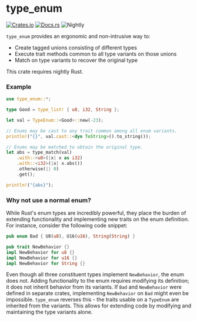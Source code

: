 # type_enum

[![Crates.io](https://img.shields.io/crates/v/type_enum.svg)](https://crates.io/crates/type_enum)
[![Docs.rs](https://docs.rs/type_enum/badge.svg)](https://docs.rs/type_enum)
![Nightly](https://img.shields.io/badge/nightly-required-red)


`type_enum` provides an ergonomic and non-intrusive way to:
- Create tagged unions consisting of different types
- Execute trait methods common to all type variants on those unions
- Match on type variants to recover the original type

This crate requires nightly Rust.

### Example

```rust
use type_enum::*;

type Good = type_list! { u8, i32, String };

let val = TypeEnum::<Good>::new(-23);

// Enums may be cast to any trait common among all enum variants.
println!("{}", val.cast::<dyn ToString>().to_string());

// Enums may be matched to obtain the original type.
let abs = type_match(val)
    .with::<u8>(|x| x as i32)
    .with::<i32>(|x| x.abs())
    .otherwise(|| 0)
    .get();

println!("{abs}");
```

### Why not use a normal enum?

While Rust's enum types are incredibly powerful, they place the burden of extending functionality and implementing new traits on the enum definition. For instance, consider the following code snippet:

```rust
pub enum Bad { U8(u8), U16(u16), String(String) }

pub trait NewBehavior {}
impl NewBehavior for u8 {}
impl NewBehavior for u16 {}
impl NewBehavior for String {}
```

Even though all three constituent types implement `NewBehavior`, the enum does not. Adding functionality to the enum requires modifying its definition; it does not inherit behavior from its variants. If `Bad` and `NewBehavior` were defined in separate crates, implementing `NewBehavior` on `Bad` might even be impossible. `type_enum` reverses this - the traits usable on a `TypeEnum` are inherited from the variants. This allows for extending code by modifying and maintaining the type variants alone.